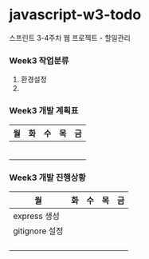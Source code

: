 # javascript-w3-todo
스프린트 3-4주차 웹 프로젝트 - 할일관리


### Week3 작업분류
1. 환경설정
2. 

### Week3 개발 계획표
|월                     |화                     |수                 |목                 |금                 |
|---|---|---|---|---|
|                     |                     |                 |                 |                 |
|                     |                     |                 |                 |                 |
|                     |                     |                 |                 |                 |
|                     |                     |                 |                 |                 |
|                     |                     |                 |                 |                 |
|                     |                     |                 |                 |                 |

### Week3 개발 진행상황
|월                     |화                     |수                     |목                 |금                 |
|---|---|---|---|---|
|express 생성|                     |                 |                 |                 |
|gitignore 설정|                     |                 |                 |                 |
|                     |                     |                 |                 |                 |
|                     |                     |                 |                 |                 |
|                     |                     |                 |                 |                 |
|                     |                     |                 |                 |                 |
